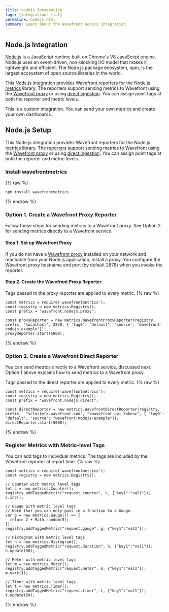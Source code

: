 ```yaml
---
title: nodejs Integration
tags: [integrations list]
permalink: nodejs.html
summary: Learn about the Wavefront nodejs Integration.
---
```

## Node.js Integration

[Node.js](https://nodejs.org) is a JavaScript runtime built on Chrome's V8 JavaScript engine. Node.js uses an event-driven, non-blocking I/O model that makes it lightweight and efficient. The Node.js package ecosystem, npm, is the largest ecosystem of open source libraries in the world.

This Node.js integration provides Wavefront reporters for the Node.js [metrics](https://github.com/mikejihbe/metrics) library. The reporters support sending metrics to Wavefront using the [Wavefront proxy](https://docs.wavefront.com/proxies.html) or using [direct ingestion](https://docs.wavefront.com/direct_ingestion.html). You can assign point tags at both the reporter and metric levels.

This is a custom integration. You can send your own metrics and create your own dashboards.

## Node.js Setup

This Node.js integration provides Wavefront reporters for the Node.js [metrics](https://github.com/mikejihbe/metrics) library. The [reporters](https://github.com/wavefrontHQ/nodejs-metrics-wavefront) support sending metrics to Wavefront using the [Wavefront proxy](https://docs.wavefront.com/proxies.html) or using [direct ingestion](https://docs.wavefront.com/direct_ingestion.html). You can assign point tags at both the reporter and metric levels.

### Install wavefrontmetrics
{% raw %}
```
npm install wavefrontmetrics
```
{% endraw %}

### Option 1. Create a Wavefront Proxy Reporter

Follow these steps for sending metrics to a Wavefront proxy. See Option 2 for sending metrics directly to a Wavefront service.



#### Step 1. Set up Wavefront Proxy
If you do not have a [Wavefront proxy](https://docs.wavefront.com/proxies.html) installed on your network and reachable from your Node.js application, install a proxy. You configure the Wavefront proxy hostname and port (by default 2878) when you invoke the reporter.

#### Step 2. Create the Wavefront Proxy Reporter
Tags passed to the proxy reporter are applied to every metric.
{% raw %}
```
const metrics = require('wavefrontmetrics');
const registry = new metrics.Registry();
const prefix = "wavefront.nodejs.proxy";

const proxyReporter = new metrics.WavefrontProxyReporter(registry, prefix, "localhost", 2878, { 'tag0': "default", 'source': "wavefront-nodejs-example"});
proxyReporter.start(5000);
```
{% endraw %}

### Option 2. Create a Wavefront Direct Reporter

You can send metrics directly to a Wavefront service, discussed next. Option 1 above explains how to send metrics to a Wavefront proxy.

Tags passed to the direct reporter are applied to every metric.
{% raw %}
```
const metrics = require('wavefrontmetrics');
const registry = new metrics.Registry();
const prefix = "wavefront.nodejs.direct";

const directReporter = new metrics.WavefrontDirectReporter(registry, prefix,  "<cluster>.wavefront.com", "<wavefront_api_token>", { 'tag0': "default", 'source': "wavefront-nodejs-example"});
directReporter.start(5000);
```
{% endraw %}

### Register Metrics with Metric-level Tags

You can add tags to individual metrics. The tags are included by the Wavefront reporter at report time.
{% raw %}
```
const metrics = require('wavefrontmetrics');
const registry = new metrics.Registry();

// Counter with metric level tags
let c = new metrics.Counter();
registry.addTaggedMetric("request.counter", c, {"key1":"val1"});
c.inc();

// Gauge with metric level tags
// Note that you can only pass in a function to a Gauge.
var g = new metrics.Gauge(() => { 
  return 2 + Math.random(5);
});
registry.addTaggedMetric("request.gauge", g, {"key1":"val1"});

// Histogram with metric level tags
let h = new metrics.Histogram();
registry.addTaggedMetric("request.duration", h, {"key1":"val1"});
h.update(50);

// Meter with metric level tags
let m = new metrics.Meter();
registry.addTaggedMetric("request.meter", m, {"key1":"val1"});
m.mark(1);

// Timer with metric level tags
let t = new metrics.Timer();
registry.addTaggedMetric("request.timer", t, {"key1":"val1"});
t.update(50);
```
{% endraw %}
